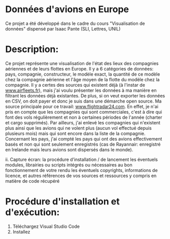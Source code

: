 # Données d'avions en Europe
Ce projet a été développé dans le cadre du cours "Visualisation de données" dispensé par Isaac Pante (SLI, Lettres, UNIL)

# Description:
Ce projet représente une visualisation de l'état des lieux des compagnies aériennes et de leurs flottes en Europe. Il y a 6 catégories de données: pays, compagnie, constructeur, le modèle exact, la quantité de ce modèle chez la compagnie aérienne et l'âge moyen de la flotte du modèle chez la compagnie. Il y a certes des sources qui existent déjà (à l'instar de www.airfleets.fr), mais j'ai voulu présenter les données à ma manière en filtrant les données déjà existantes. De plus, si on veut exporter les données en CSV, on doit payer et donc je suis dans une démarche open source. Ma source principale pour ce travail: www.flightradar24.com. En effet, je n'ai pris en compte que les compagnies qui sont commerciales, c'est à dire qui font des vols régulièrement et non à certaines périodes de l'année (charter et cargo supprimés). Par ailleurs, j'ai enlevé les compagnies qui n'existent plus ainsi que les avions qui ne volent plus (aucun vol effectué depuis plusieurs mois) mais qui sont encore dans la liste de la compagnie. Concernant les pays, j'ai compté les pays qui ont des avions effectivement basés et non qui sont seulement enregistrés (cas de Rayannair: enregistré en Irelande mais leurs avions sont dispersés dans le monde). 

ii. Capture écran: la procédure d’installation / de lancement
les éventuels modules, librairies ou scripts intégrés ou nécessaires au bon fonctionnement de votre rendu
les éventuels copyrights, informations de licence, et autres références de vos sources et ressources y compris en matière de code récupéré

# Procédure d'installation et d'exécution:
1. Téléchargez Visual Studio Code
2. Installez
